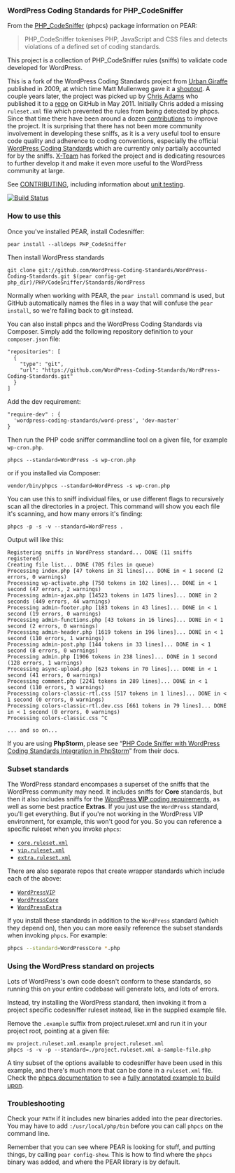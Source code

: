 ### WordPress Coding Standards for PHP_CodeSniffer

From the [PHP_CodeSniffer](http://pear.php.net/package/PHP_CodeSniffer) (phpcs) package information on PEAR:

> PHP_CodeSniffer tokenises PHP, JavaScript and CSS files and detects violations of a defined set of coding standards.

This project is a collection of PHP_CodeSniffer rules (sniffs) to validate code developed for WordPress.

This is a fork of the WordPress Coding Standards project from [Urban Giraffe](http://urbangiraffe.com/articles/wordpress-codesniffer-standard/) published in 2009, at which time Matt Mullenweg gave it a [shoutout](http://ma.tt/2009/04/wordpress-codesniffer/). A couple years later, the project was picked up by [Chris Adams](http://chrisadams.me.uk/) who published it to a [repo](https://github.com/mrchrisadams/WordPress-Coding-Standards) on GitHub in May 2011. Initially Chris added a missing `ruleset.xml` file which prevented the rules from being detected by phpcs. Since that time there have been around a dozen [contributions](https://github.com/mrchrisadams/WordPress-Coding-Standards/commits/master) to improve the project. It is surprising that there has not been more community involvement in developing these sniffs, as it is a very useful tool to ensure code quality and adherence to coding conventions, especially the official [WordPress Coding Standards](http://codex.wordpress.org/WordPress_Coding_Standards) which are currently only partially accounted for by the sniffs. [X-Team](http://x-team.com/) has forked the project and is dedicating resources to further develop it and make it even more useful to the WordPress community at large.

See [CONTRIBUTING](CONTRIBUTING.md), including information about [unit testing](CONTRIBUTING.md#unit-testing).

[![Build Status](https://travis-ci.org/WordPress-Coding-Standards/WordPress-Coding-Standards.png?branch=master)](https://travis-ci.org/WordPress-Coding-Standards/WordPress-Coding-Standards)

### How to use this

Once you've installed PEAR, install Codesniffer:

    pear install --alldeps PHP_CodeSniffer

Then install WordPress standards

    git clone git://github.com/WordPress-Coding-Standards/WordPress-Coding-Standards.git $(pear config-get php_dir)/PHP/CodeSniffer/Standards/WordPress

Normally when working with PEAR, the `pear install` command is used, but GitHub automatically names the files in a way that will confuse the `pear install`, so we're falling back to git instead.

You can also install phpcs and the WordPress Coding Standards via Composer. Simply add the following repository definition to your `composer.json` file:

    "repositories": [
      {
        "type": "git",
        "url": "https://github.com/WordPress-Coding-Standards/WordPress-Coding-Standards.git"
      }
    ]

Add the dev requirement:

    "require-dev" : {
      'wordpress-coding-standards/word-press', 'dev-master'
    }

Then run the PHP code sniffer commandline tool on a given file, for example `wp-cron.php`.

    phpcs --standard=WordPress -s wp-cron.php
	
or if you installed via Composer:

    vendor/bin/phpcs --standard=WordPress -s wp-cron.php

You can use this to sniff individual files, or use different flags to recursively scan all the directories in a project. This command will show you each file it's scanning, and how many errors it's finding:

    phpcs -p -s -v --standard=WordPress .

Output will like this:

    Registering sniffs in WordPress standard... DONE (11 sniffs registered)
    Creating file list... DONE (705 files in queue)
    Processing index.php [47 tokens in 31 lines]... DONE in < 1 second (2 errors, 0 warnings)
    Processing wp-activate.php [750 tokens in 102 lines]... DONE in < 1 second (47 errors, 2 warnings)
    Processing admin-ajax.php [14523 tokens in 1475 lines]... DONE in 2 seconds (449 errors, 44 warnings)
    Processing admin-footer.php [183 tokens in 43 lines]... DONE in < 1 second (19 errors, 0 warnings)
    Processing admin-functions.php [43 tokens in 16 lines]... DONE in < 1 second (2 errors, 0 warnings)
    Processing admin-header.php [1619 tokens in 196 lines]... DONE in < 1 second (110 errors, 1 warnings)
    Processing admin-post.php [144 tokens in 33 lines]... DONE in < 1 second (8 errors, 0 warnings)
    Processing admin.php [1906 tokens in 238 lines]... DONE in 1 second (128 errors, 1 warnings)
    Processing async-upload.php [623 tokens in 70 lines]... DONE in < 1 second (41 errors, 0 warnings)
    Processing comment.php [2241 tokens in 289 lines]... DONE in < 1 second (110 errors, 3 warnings)
    Processing colors-classic-rtl.css [517 tokens in 1 lines]... DONE in < 1 second (0 errors, 0 warnings)
    Processing colors-classic-rtl.dev.css [661 tokens in 79 lines]... DONE in < 1 second (0 errors, 0 warnings)
    Processing colors-classic.css ^C

    ... and so on...

If you are using **PhpStorm**, please see “[PHP Code Sniffer with WordPress Coding Standards Integration in PhpStorm](http://confluence.jetbrains.com/display/PhpStorm/WordPress+Development+using+PhpStorm#WordPressDevelopmentusingPhpStorm-PHPCodeSnifferwithWordPressCodingStandardsIntegrationinPhpStorm)” from their docs.

### Subset standards

The WordPress standard encompases a superset of the sniffs that the WordPress community may need. It includes sniffs for **Core** standards, but then it also includes sniffs for the [WordPress **VIP** coding requirements](http://vip.wordpress.com/documentation/code-review-what-we-look-for/), as well as some best practice **Extras**. If you just use the `WordPress` standard, you'll get everything. But if you're not working in the WordPress VIP environment, for example, this won't good for you. So you can reference a specific ruleset when you invoke `phpcs`:

 * [`core.ruleset.xml`](core.ruleset.xml)
 * [`vip.ruleset.xml`](vip.ruleset.xml)
 * [`extra.ruleset.xml`](extra.ruleset.xml)

There are also separate repos that create wrapper standards which include each of the above:

 * [`WordPressVIP`](https://github.com/WordPress-Coding-Standards/WordPressVIP)
 * [`WordPressCore`](https://github.com/WordPress-Coding-Standards/WordPressCore)
 * [`WordPressExtra`](https://github.com/WordPress-Coding-Standards/WordPressExtra)

If you install these standards in addition to the `WordPress` standard (which they depend on), then you can more easily reference the subset standards when invoking `phpcs`. For example:

```sh
phpcs --standard=WordPressCore *.php
```

### Using the WordPress standard on projects

Lots of WordPress's own code doesn't conform to these standards, so running this on your entire codebase will generate lots, and lots of errors.

Instead, try installing the WordPress standard, then invoking it from a project specific codesniffer ruleset instead, like in the supplied example file.

Remove the `.example` suffix from project.ruleset.xml and run it in your
project root, pointing at a given file:

    mv project.ruleset.xml.example project.ruleset.xml
    phpcs -s -v -p --standard=./project.ruleset.xml a-sample-file.php

A tiny subset of the options available to codesniffer have been used in this example, and there's much more that can be done in a `ruleset.xml` file. Check the [phpcs documentation](http://pear.php.net/manual/en/package.php.php-codesniffer.php) to see a [fully annotated example to build upon](http://pear.php.net/manual/en/package.php.php-codesniffer.coding-standard-tutorial.php).

### Troubleshooting

Check your `PATH` if it includes new binaries added into the pear directories. You may have to add `:/usr/local/php/bin` before you can call `phpcs` on the command line.

Remember that you can see where PEAR is looking for stuff, and putting things, by calling `pear config-show`. This is how to find where the `phpcs` binary was added, and where the PEAR library is by default.
